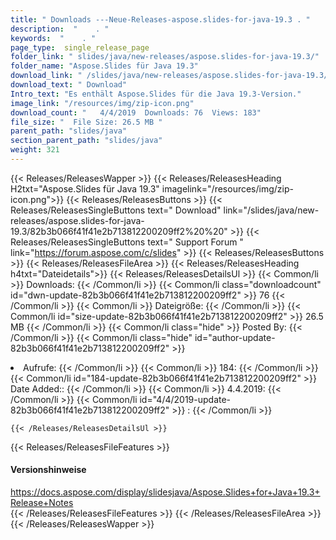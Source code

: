 ```yaml
---
title: " Downloads ---Neue-Releases-aspose.slides-for-java-19.3 . "
description:  "    . " 
keywords:  "    . " 
page_type:  single_release_page
folder_link: " slides/java/new-releases/aspose.slides-for-java-19.3/"
folder_name: "Aspose.Slides für Java 19.3"
download_link: " /slides/java/new-releases/aspose.slides-for-java-19.3/82b3b066f41f41e2b713812200209ff2"
download_text: " Download"
Intro_text: "Es enthält Aspose.Slides für die Java 19.3-Version."
image_link: "/resources/img/zip-icon.png"
download_count: "   4/4/2019  Downloads: 76  Views: 183"
file_size: "  File Size: 26.5 MB "
parent_path: "slides/java"
section_parent_path: "slides/java"
weight: 321
---
```


{{< Releases/ReleasesWapper >}}
  {{< Releases/ReleasesHeading H2txt="Aspose.Slides für Java 19.3" imagelink="/resources/img/zip-icon.png">}}
  {{< Releases/ReleasesButtons >}}
    {{< Releases/ReleasesSingleButtons text=" Download" link="/slides/java/new-releases/aspose.slides-for-java-19.3/82b3b066f41f41e2b713812200209ff2%20%20" >}}
    {{< Releases/ReleasesSingleButtons text=" Support Forum " link="https://forum.aspose.com/c/slides" >}}
  {{< Releases/ReleasesButtons >}}
  {{< Releases/ReleasesFileArea >}}
    {{< Releases/ReleasesHeading h4txt="Dateidetails">}}
    {{< Releases/ReleasesDetailsUl >}}
            {{< Common/li >}} Downloads: {{< /Common/li >}}
      {{< Common/li class="downloadcount" id="dwn-update-82b3b066f41f41e2b713812200209ff2" >}} 76 {{< /Common/li >}}
      {{< Common/li >}} Dateigröße: {{< /Common/li >}}
      {{< Common/li id="size-update-82b3b066f41f41e2b713812200209ff2" >}} 26.5 MB {{< /Common/li >}} 
      {{< Common/li  class="hide" >}} Posted By: {{< /Common/li >}} 
      {{< Common/li class="hide" id="author-update-82b3b066f41f41e2b713812200209ff2" >}}<li> Aufrufe: {{< /Common/li >}}
      {{< Common/li >}} 184: {{< /Common/li >}}
      {{< Common/li id="184-update-82b3b066f41f41e2b713812200209ff2" >}} Date Added:: {{< /Common/li >}} 
      {{< Common/li >}} 4.4.2019: {{< /Common/li >}}
      {{< Common/li id="4/4/2019-update-82b3b066f41f41e2b713812200209ff2" >}} : {{< /Common/li >}} 

    {{< /Releases/ReleasesDetailsUl >}}

  {{< Releases/ReleasesFileFeatures >}}
      <h4>Versionshinweise</h4><div> <a href="https://docs.aspose.com/display/slidesjava/Aspose.Slides+for+Java+19.3+Release+Notes">https://docs.aspose.com/display/slidesjava/Aspose.Slides+for+Java+19.3+Release+Notes</a></div>
  {{< /Releases/ReleasesFileFeatures >}}
 {{< /Releases/ReleasesFileArea >}}
{{< /Releases/ReleasesWapper >}}



